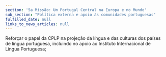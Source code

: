 ```yaml
---
section: '5a Missão: Um Portugal Central na Europa e no Mundo'
sub_section: "Política externa e apoio às comunidades portuguesas"
fulfilled_date: null
links_to_news_articles: null
---
```


Reforçar o papel da CPLP na projeção da língua e das culturas dos países de língua portuguesa, incluindo no apoio ao Instituto Internacional de Língua Portuguesa;